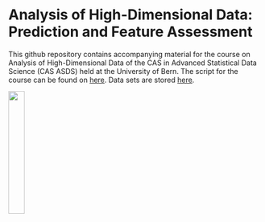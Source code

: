 # Analysis of High-Dimensional Data: Prediction and Feature Assessment

This github repository contains accompanying material for the course on Analysis of High-Dimensional Data of the CAS in Advanced Statistical Data Science (CAS ASDS) held at the University of Bern. The script for the course can be found on [here](https://bookdown.org/staedler_n/highdimstats/). Data sets are stored [here](https://github.com/staedlern/highdim_stats/tree/main/data).

<img src=https://user-images.githubusercontent.com/8275254/156667004-11121448-a566-4a04-be2e-bd8563459b3d.jpg width=25% height=25%>


